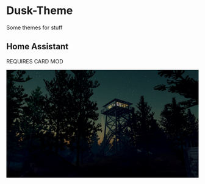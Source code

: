 # Dusk-Theme
Some themes for stuff

## Home Assistant
REQUIRES CARD MOD

![My Image](towerdark.jpg)
